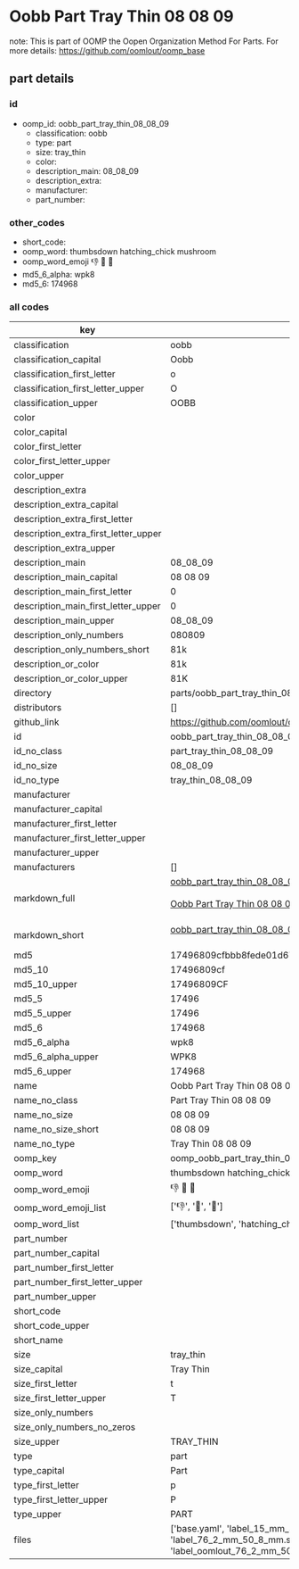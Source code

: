 # Oobb Part Tray Thin 08 08 09  

note: This is part of OOMP the Oopen Organization Method For Parts. For more details: https://github.com/oomlout/oomp_base

##  part details





### id
* oomp_id: oobb_part_tray_thin_08_08_09
  * classification: oobb
  * type: part
  * size: tray_thin
  * color: 
  * description_main: 08_08_09
  * description_extra: 
  * manufacturer: 
  * part_number: 

### other_codes
* short_code: 
* oomp_word: thumbsdown hatching_chick mushroom
* oomp_word_emoji :thumbsdown: :hatching_chick: :mushroom:
* md5_6_alpha: wpk8
* md5_6: 174968

### all codes 
| key | value |  
| --- | --- |  
| classification | oobb |  
| classification_capital | Oobb |  
| classification_first_letter | o |  
| classification_first_letter_upper | O |  
| classification_upper | OOBB |  
| color |  |  
| color_capital |  |  
| color_first_letter |  |  
| color_first_letter_upper |  |  
| color_upper |  |  
| description_extra |  |  
| description_extra_capital |  |  
| description_extra_first_letter |  |  
| description_extra_first_letter_upper |  |  
| description_extra_upper |  |  
| description_main | 08_08_09 |  
| description_main_capital | 08 08 09 |  
| description_main_first_letter | 0 |  
| description_main_first_letter_upper | 0 |  
| description_main_upper | 08_08_09 |  
| description_only_numbers | 080809 |  
| description_only_numbers_short | 81k |  
| description_or_color | 81k |  
| description_or_color_upper | 81K |  
| directory | parts/oobb_part_tray_thin_08_08_09 |  
| distributors | [] |  
| github_link | https://github.com/oomlout/oomlout_oomp_part_src/tree/main/parts/oobb_part_tray_thin_08_08_09/working |  
| id | oobb_part_tray_thin_08_08_09 |  
| id_no_class | part_tray_thin_08_08_09 |  
| id_no_size | 08_08_09 |  
| id_no_type | tray_thin_08_08_09 |  
| manufacturer |  |  
| manufacturer_capital |  |  
| manufacturer_first_letter |  |  
| manufacturer_first_letter_upper |  |  
| manufacturer_upper |  |  
| manufacturers | [] |  
| markdown_full | [oobb_part_tray_thin_08_08_09](https://github.com/oomlout/oomlout_oomp_part_src/tree/main/parts/oobb_part_tray_thin_08_08_09/working)<br>[](https://github.com/oomlout/oomlout_oomp_part_src/tree/main/parts/oobb_part_tray_thin_08_08_09/working)<br>[Oobb Part Tray Thin 08 08 09](https://github.com/oomlout/oomlout_oomp_part_src/tree/main/parts/oobb_part_tray_thin_08_08_09/working)<br><br> |  
| markdown_short | [oobb_part_tray_thin_08_08_09](https://github.com/oomlout/oomlout_oomp_part_src/tree/main/parts/oobb_part_tray_thin_08_08_09/working)<br><br> |  
| md5 | 17496809cfbbb8fede01d67896db4700 |  
| md5_10 | 17496809cf |  
| md5_10_upper | 17496809CF |  
| md5_5 | 17496 |  
| md5_5_upper | 17496 |  
| md5_6 | 174968 |  
| md5_6_alpha | wpk8 |  
| md5_6_alpha_upper | WPK8 |  
| md5_6_upper | 174968 |  
| name | Oobb Part Tray Thin 08 08 09 |  
| name_no_class | Part Tray Thin 08 08 09 |  
| name_no_size | 08 08 09 |  
| name_no_size_short | 08 08 09 |  
| name_no_type | Tray Thin 08 08 09 |  
| oomp_key | oomp_oobb_part_tray_thin_08_08_09 |  
| oomp_word | thumbsdown hatching_chick mushroom |  
| oomp_word_emoji | :thumbsdown: :hatching_chick: :mushroom: |  
| oomp_word_emoji_list | [':thumbsdown:', ':hatching_chick:', ':mushroom:'] |  
| oomp_word_list | ['thumbsdown', 'hatching_chick', 'mushroom'] |  
| part_number |  |  
| part_number_capital |  |  
| part_number_first_letter |  |  
| part_number_first_letter_upper |  |  
| part_number_upper |  |  
| short_code |  |  
| short_code_upper |  |  
| short_name |  |  
| size | tray_thin |  
| size_capital | Tray Thin |  
| size_first_letter | t |  
| size_first_letter_upper | T |  
| size_only_numbers |  |  
| size_only_numbers_no_zeros |  |  
| size_upper | TRAY_THIN |  
| type | part |  
| type_capital | Part |  
| type_first_letter | p |  
| type_first_letter_upper | P |  
| type_upper | PART |  
| files | ['base.yaml', 'label_15_mm_30_mm.pdf', 'label_15_mm_30_mm.svg', 'label_76_2_mm_50_8_mm.pdf', 'label_76_2_mm_50_8_mm.svg', 'label_oomlout_76_2_mm_50_8_mm.pdf', 'label_oomlout_76_2_mm_50_8_mm.svg', 'readme.md', 'working.json', 'working.yaml'] |  
